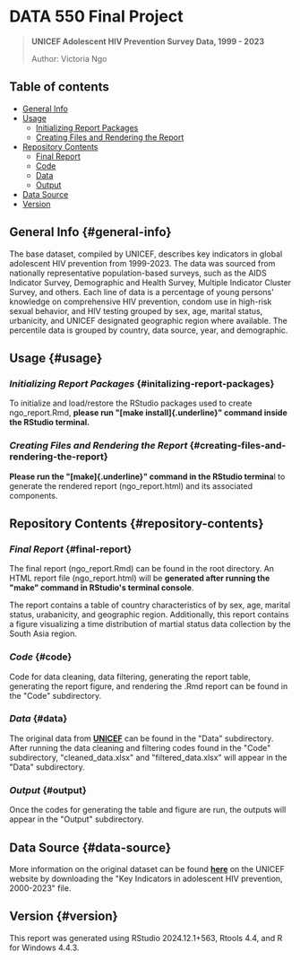 # DATA 550 Final Project

> **UNICEF Adolescent HIV Prevention Survey Data, 1999 - 2023**
>
> Author: Victoria Ngo

## Table of contents

-   [General Info](#general-info)
-   [Usage](#usage)
    -   [Initializing Report Packages](#initalizing-report-packages)
    -   [Creating Files and Rendering the Report](#creating-files-and-rendering-the-report)
-   [Repository Contents](#repository-contents)
    -   [Final Report](#final-report)
    -   [Code](#code)
    -   [Data](#data)
    -   [Output](#output)
-   [Data Source](#data-source)
-   [Version](#version)

## General Info {#general-info}

The base dataset, compiled by UNICEF, describes key indicators in global adolescent HIV prevention from 1999-2023. The data was sourced from nationally representative population-based surveys, such as the AIDS Indicator Survey, Demographic and Health Survey, Multiple Indicator Cluster Survey, and others. Each line of data is a percentage of young persons' knowledge on comprehensive HIV prevention, condom use in high-risk sexual behavior, and HIV testing grouped by sex, age, marital status, urbanicity, and UNICEF designated geographic region where available. The percentile data is grouped by country, data source, year, and demographic.

## Usage {#usage}

### *Initializing Report Packages* {#initalizing-report-packages}

To initialize and load/restore the RStudio packages used to create ngo_report.Rmd, **please run "[make install]{.underline}" command inside the RStudio terminal.**

### *Creating Files and Rendering the Report* {#creating-files-and-rendering-the-report}

**Please run the "[make]{.underline}" command in the RStudio termina**l to generate the rendered report (ngo_report.html) and its associated components.

## Repository Contents {#repository-contents}

### *Final Report* {#final-report}

The final report (ngo_report.Rmd) can be found in the root directory. An HTML report file (ngo_report.html) will be **generated after running the "make" command in RStudio's terminal console**.

The report contains a table of country characteristics of by sex, age, marital status, urabanicity, and geographic region. Additionally, this report contains a figure visualizing a time distribution of martial status data collection by the South Asia region.

### *Code* {#code}

Code for data cleaning, data filtering, generating the report table, generating the report figure, and rendering the .Rmd report can be found in the "Code" subdirectory.

### *Data* {#data}

The original data from [**UNICEF**](https://data.unicef.org/resources/dataset/hiv-aids-statistical-tables/) can be found in the "Data" subdirectory. After running the data cleaning and filtering codes found in the "Code" subdirectory, "cleaned_data.xlsx" and "filtered_data.xlsx" will appear in the "Data" subdirectory.

### *Output* {#output}

Once the codes for generating the table and figure are run, the outputs will appear in the "Output" subdirectory.

## Data Source {#data-source}

More information on the original dataset can be found [**here**](https://data.unicef.org/resources/dataset/hiv-aids-statistical-tables/) on the UNICEF website by downloading the "Key Indicators in adolescent HIV prevention, 2000-2023" file.

## Version {#version}

This report was generated using RStudio 2024.12.1+563, Rtools 4.4, and R for Windows 4.4.3.
